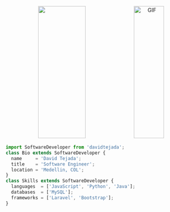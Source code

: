 <p align="center">
  <img width="50%" height="350" src="https://user-images.githubusercontent.com/74038190/240906093-9be4d344-6782-461a-b5a6-32a07bf7b34e.gif">
  <img width="40%" height="350" alt="GIF" src="https://github.com/abhisheknaiidu/abhisheknaiidu/blob/master/code.gif?raw=true">
</p>

```js
import SoftwareDeveloper from 'davidtejada';
class Bio extends SoftwareDeveloper {
  name     = 'David Tejada';
  title    = 'Software Engineer';
  location = 'Medellin, COL';
}
class Skills extends SoftwareDeveloper {
  languages  = ['JavaScript', 'Python', 'Java'];
  databases  = ['MySQL'];
  frameworks = ['Laravel', 'Bootstrap'];
}
```
